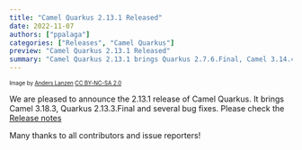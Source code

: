 ```yaml
---
title: "Camel Quarkus 2.13.1 Released"
date: 2022-11-07
authors: ["ppalaga"]
categories: ["Releases", "Camel Quarkus"]
preview: "Camel Quarkus 2.13.1 Released"
summary: "Camel Quarkus 2.13.1 brings Quarkus 2.7.6.Final, Camel 3.14.4"
---
```


<sub><sup>Image by <a href="https://www.flickr.com/photos/lanzen/5984113332">Anders Lanzen</a> <a href="https://creativecommons.org/licenses/by-nc-sa/2.0">CC BY-NC-SA 2.0</a></sup></sub>

We are pleased to announce the 2.13.1 release of Camel Quarkus.
It brings Camel 3.18.3, Quarkus 2.13.3.Final and several bug fixes.
Please check the [Release notes](/releases/q-2.13.1/)

Many thanks to all contributors and issue reporters!
